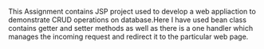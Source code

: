 This Assignment contains JSP project used to develop a web appliaction to demonstrate CRUD operations on database.Here I have used bean class contains getter and setter methods as well as there is a one handler which manages the incoming request and redirect it to the particular web page.
